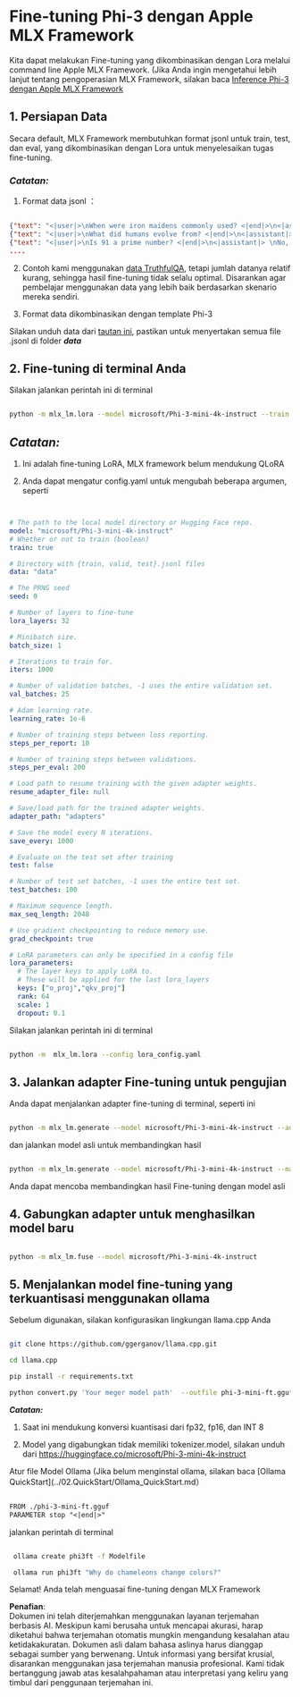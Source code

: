 # **Fine-tuning Phi-3 dengan Apple MLX Framework**

Kita dapat melakukan Fine-tuning yang dikombinasikan dengan Lora melalui command line Apple MLX Framework. (Jika Anda ingin mengetahui lebih lanjut tentang pengoperasian MLX Framework, silakan baca [Inference Phi-3 dengan Apple MLX Framework](../03.FineTuning/03.Inference/MLX_Inference.md)


## **1. Persiapan Data**

Secara default, MLX Framework membutuhkan format jsonl untuk train, test, dan eval, yang dikombinasikan dengan Lora untuk menyelesaikan tugas fine-tuning.


### ***Catatan:***

1. Format data jsonl ：


```json

{"text": "<|user|>\nWhen were iron maidens commonly used? <|end|>\n<|assistant|> \nIron maidens were never commonly used <|end|>"}
{"text": "<|user|>\nWhat did humans evolve from? <|end|>\n<|assistant|> \nHumans and apes evolved from a common ancestor <|end|>"}
{"text": "<|user|>\nIs 91 a prime number? <|end|>\n<|assistant|> \nNo, 91 is not a prime number <|end|>"}
....

```

2. Contoh kami menggunakan [data TruthfulQA](https://github.com/sylinrl/TruthfulQA/blob/main/TruthfulQA.csv), tetapi jumlah datanya relatif kurang, sehingga hasil fine-tuning tidak selalu optimal. Disarankan agar pembelajar menggunakan data yang lebih baik berdasarkan skenario mereka sendiri.

3. Format data dikombinasikan dengan template Phi-3

Silakan unduh data dari [tautan ini](../../../../code/04.Finetuning/mlx), pastikan untuk menyertakan semua file .jsonl di folder ***data***


## **2. Fine-tuning di terminal Anda**

Silakan jalankan perintah ini di terminal


```bash

python -m mlx_lm.lora --model microsoft/Phi-3-mini-4k-instruct --train --data ./data --iters 1000 

```


## ***Catatan:***

1. Ini adalah fine-tuning LoRA, MLX framework belum mendukung QLoRA

2. Anda dapat mengatur config.yaml untuk mengubah beberapa argumen, seperti


```yaml


# The path to the local model directory or Hugging Face repo.
model: "microsoft/Phi-3-mini-4k-instruct"
# Whether or not to train (boolean)
train: true

# Directory with {train, valid, test}.jsonl files
data: "data"

# The PRNG seed
seed: 0

# Number of layers to fine-tune
lora_layers: 32

# Minibatch size.
batch_size: 1

# Iterations to train for.
iters: 1000

# Number of validation batches, -1 uses the entire validation set.
val_batches: 25

# Adam learning rate.
learning_rate: 1e-6

# Number of training steps between loss reporting.
steps_per_report: 10

# Number of training steps between validations.
steps_per_eval: 200

# Load path to resume training with the given adapter weights.
resume_adapter_file: null

# Save/load path for the trained adapter weights.
adapter_path: "adapters"

# Save the model every N iterations.
save_every: 1000

# Evaluate on the test set after training
test: false

# Number of test set batches, -1 uses the entire test set.
test_batches: 100

# Maximum sequence length.
max_seq_length: 2048

# Use gradient checkpointing to reduce memory use.
grad_checkpoint: true

# LoRA parameters can only be specified in a config file
lora_parameters:
  # The layer keys to apply LoRA to.
  # These will be applied for the last lora_layers
  keys: ["o_proj","qkv_proj"]
  rank: 64
  scale: 1
  dropout: 0.1


```

Silakan jalankan perintah ini di terminal


```bash

python -m  mlx_lm.lora --config lora_config.yaml

```


## **3. Jalankan adapter Fine-tuning untuk pengujian**

Anda dapat menjalankan adapter fine-tuning di terminal, seperti ini 


```bash

python -m mlx_lm.generate --model microsoft/Phi-3-mini-4k-instruct --adapter-path ./adapters --max-token 2048 --prompt "Why do chameleons change colors? " --eos-token "<|end|>"    

```

dan jalankan model asli untuk membandingkan hasil 


```bash

python -m mlx_lm.generate --model microsoft/Phi-3-mini-4k-instruct --max-token 2048 --prompt "Why do chameleons change colors? " --eos-token "<|end|>"    

```

Anda dapat mencoba membandingkan hasil Fine-tuning dengan model asli


## **4. Gabungkan adapter untuk menghasilkan model baru**


```bash

python -m mlx_lm.fuse --model microsoft/Phi-3-mini-4k-instruct

```

## **5. Menjalankan model fine-tuning yang terkuantisasi menggunakan ollama**

Sebelum digunakan, silakan konfigurasikan lingkungan llama.cpp Anda


```bash

git clone https://github.com/ggerganov/llama.cpp.git

cd llama.cpp

pip install -r requirements.txt

python convert.py 'Your meger model path'  --outfile phi-3-mini-ft.gguf --outtype f16 

```

***Catatan:*** 

1. Saat ini mendukung konversi kuantisasi dari fp32, fp16, dan INT 8

2. Model yang digabungkan tidak memiliki tokenizer.model, silakan unduh dari https://huggingface.co/microsoft/Phi-3-mini-4k-instruct

Atur file Model Ollama (Jika belum menginstal ollama, silakan baca [Ollama QuickStart](../02.QuickStart/Ollama_QuickStart.md）


```txt

FROM ./phi-3-mini-ft.gguf
PARAMETER stop "<|end|>"

```

jalankan perintah di terminal


```bash

 ollama create phi3ft -f Modelfile 

 ollama run phi3ft "Why do chameleons change colors?" 

```

Selamat! Anda telah menguasai fine-tuning dengan MLX Framework

**Penafian**:  
Dokumen ini telah diterjemahkan menggunakan layanan terjemahan berbasis AI. Meskipun kami berusaha untuk mencapai akurasi, harap diketahui bahwa terjemahan otomatis mungkin mengandung kesalahan atau ketidakakuratan. Dokumen asli dalam bahasa aslinya harus dianggap sebagai sumber yang berwenang. Untuk informasi yang bersifat krusial, disarankan menggunakan jasa terjemahan manusia profesional. Kami tidak bertanggung jawab atas kesalahpahaman atau interpretasi yang keliru yang timbul dari penggunaan terjemahan ini.